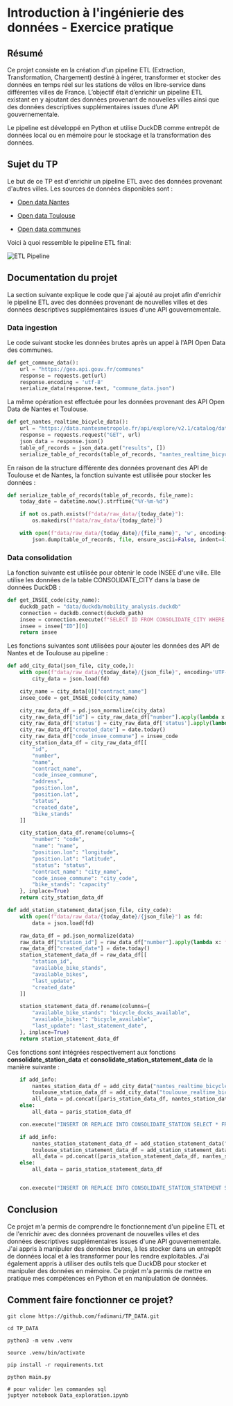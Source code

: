 # Introduction à l'ingénierie des données - Exercice pratique
## Résumé
Ce projet consiste en la création d’un pipeline ETL (Extraction, Transformation, Chargement) destiné à ingérer, transformer et stocker des données en temps réel sur les stations de vélos en libre-service dans différentes villes de France. L’objectif était d’enrichir un pipeline ETL existant en y ajoutant des données provenant de nouvelles villes ainsi que des données descriptives supplémentaires issues d’une API gouvernementale.

Le pipeline est développé en Python et utilise DuckDB comme entrepôt de données local ou en mémoire pour le stockage et la transformation des données.

## Sujet du TP
Le but de ce TP est d'enrichir un pipeline ETL avec des données provenant d'autres villes. Les sources de données disponibles sont :
- [Open data Nantes](https://data.nantesmetropole.fr/explore/dataset/244400404_stations-velos-libre-service-nantes-metropole-disponibilites/api/)
 
- [Open data Toulouse](https://data.toulouse-metropole.fr/explore/dataset/api-velo-toulouse-temps-reel/api/)
 
- [Open data communes](https://geo.api.gouv.fr/communes)

Voici à quoi ressemble le pipeline ETL final:

![ETL Pipeline](images/image_2.png)


## Documentation du projet
La section suivante explique le code que j'ai ajouté au projet afin d'enrichir le pipeline ETL avec des données provenant de nouvelles villes et des données descriptives supplémentaires issues d'une API gouvernementale.

### Data ingestion

Le code suivant stocke les données brutes après un appel à l'API Open Data des communes.


```python
def get_commune_data():
    url = "https://geo.api.gouv.fr/communes"
    response = requests.get(url)
    response.encoding = 'utf-8'
    serialize_data(response.text, "commune_data.json")
```

La même opération est effectuée pour les données provenant des API Open Data de Nantes et Toulouse.

```python
def get_nantes_realtime_bicycle_data():
    url = "https://data.nantesmetropole.fr/api/explore/v2.1/catalog/datasets/244400404_stations-velos-libre-service-nantes-metropole-disponibilites/records?limit=100"
    response = requests.request("GET", url)
    json_data = response.json()
    table_of_records = json_data.get("results", [])
    serialize_table_of_records(table_of_records, "nantes_realtime_bicycle_data.json")
```

En raison de la structure différente des données provenant des API de Toulouse et de Nantes, la fonction suivante est utilisée pour stocker les données :

```python
def serialize_table_of_records(table_of_records, file_name):
    today_date = datetime.now().strftime("%Y-%m-%d")

    if not os.path.exists(f"data/raw_data/{today_date}"):
        os.makedirs(f"data/raw_data/{today_date}")

    with open(f"data/raw_data/{today_date}/{file_name}", 'w', encoding='utf-8') as file:
        json.dump(table_of_records, file, ensure_ascii=False, indent=4)
```

### Data consolidation

La fonction suivante est utilisée pour obtenir le code INSEE d'une ville. Elle utilise les données de la table CONSOLIDATE_CITY dans la base de données DuckDB :

```python
def get_INSEE_code(city_name):
    duckdb_path = "data/duckdb/mobility_analysis.duckdb"
    connection = duckdb.connect(duckdb_path)
    insee = connection.execute(f"SELECT ID FROM CONSOLIDATE_CITY WHERE  NAME = '{city_name.capitalize() }'    ").fetchdf()
    insee = insee["ID"][0]
    return insee
```

Les fonctions suivantes sont utilisées pour ajouter les données des API de Nantes et de Toulouse au pipeline :

```python
def add_city_data(json_file, city_code,):
    with open(f"data/raw_data/{today_date}/{json_file}", encoding='UTF-8') as fd:
        city_data = json.load(fd)

    city_name = city_data[0]["contract_name"]
    insee_code = get_INSEE_code(city_name)

    city_raw_data_df = pd.json_normalize(city_data)
    city_raw_data_df["id"] = city_raw_data_df["number"].apply(lambda x: f"{city_code}-{x}")
    city_raw_data_df['status'] = city_raw_data_df['status'].apply(lambda x: 'OUI' if x == 'OPEN' else 'NON')
    city_raw_data_df["created_date"] = date.today()
    city_raw_data_df["code_insee_commune"] = insee_code
    city_station_data_df = city_raw_data_df[[
        "id",
        "number",
        "name",
        "contract_name",
        "code_insee_commune",
        "address",
        "position.lon",
        "position.lat",
        "status",
        "created_date",
        "bike_stands"
    ]]

    city_station_data_df.rename(columns={
        "number": "code",
        "name": "name",
        "position.lon": "longitude",
        "position.lat": "latitude",
        "status": "status",
        "contract_name": "city_name",
        "code_insee_commune": "city_code",
        "bike_stands": "capacity"
    }, inplace=True)
    return city_station_data_df
```

```python
def add_station_statement_data(json_file, city_code):
    with open(f"data/raw_data/{today_date}/{json_file}") as fd:
        data = json.load(fd)

    raw_data_df = pd.json_normalize(data)
    raw_data_df["station_id"] = raw_data_df["number"].apply(lambda x: f"{city_code}-{x}")
    raw_data_df["created_date"] = date.today()
    station_statement_data_df = raw_data_df[[
        "station_id",
        "available_bike_stands",
        "available_bikes",
        "last_update",
        "created_date"
    ]]

    station_statement_data_df.rename(columns={
        "available_bike_stands": "bicycle_docks_available",
        "available_bikes": "bicycle_available",
        "last_update": "last_statement_date",
    }, inplace=True)
    return station_statement_data_df
```

Ces fonctions sont intégrées respectivement aux fonctions **consolidate_station_data** et **consolidate_station_statement_data** de la manière suivante :

```python
    if add_info:
        nantes_station_data_df = add_city_data("nantes_realtime_bicycle_data.json", NANTES_CITY_CODE )
        toulouse_station_data_df = add_city_data("toulouse_realtime_bicycle_data.json", TOULOUSE_CITY_CODE)
        all_data = pd.concat([paris_station_data_df, nantes_station_data_df, toulouse_station_data_df])
    else:
        all_data = paris_station_data_df

    con.execute("INSERT OR REPLACE INTO CONSOLIDATE_STATION SELECT * FROM all_data;")
```

```python
    if add_info:
        nantes_station_statement_data_df = add_station_statement_data("nantes_realtime_bicycle_data.json", NANTES_CITY_CODE)
        toulouse_station_statement_data_df = add_station_statement_data("toulouse_realtime_bicycle_data.json", TOULOUSE_CITY_CODE)
        all_data = pd.concat([paris_station_statement_data_df, nantes_station_statement_data_df, toulouse_station_statement_data_df])
    else:
        all_data = paris_station_statement_data_df


    con.execute("INSERT OR REPLACE INTO CONSOLIDATE_STATION_STATEMENT SELECT * FROM all_data;")
```

## Conclusion
Ce projet m'a permis de comprendre le fonctionnement d'un pipeline ETL et de l'enrichir avec des données provenant de nouvelles villes et des données descriptives supplémentaires issues d'une API gouvernementale. J'ai appris à manipuler des données brutes, à les stocker dans un entrepôt de données local et à les transformer pour les rendre exploitables. J'ai également appris à utiliser des outils tels que DuckDB pour stocker et manipuler des données en mémoire. Ce projet m'a permis de mettre en pratique mes compétences en Python et en manipulation de données.

## Comment faire fonctionner ce projet?
```
git clone https://github.com/fadimani/TP_DATA.git

cd TP_DATA

python3 -m venv .venv

source .venv/bin/activate

pip install -r requirements.txt

python main.py

# pour valider les commandes sql
juptyer notebook Data_exploration.ipynb

```



